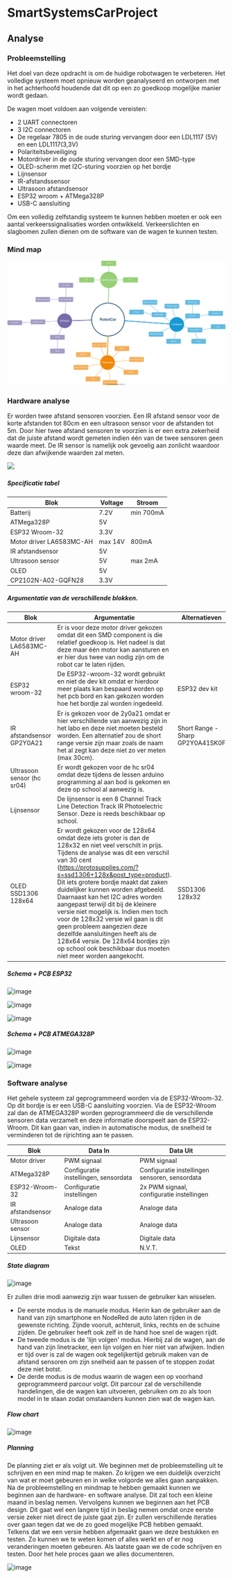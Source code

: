 # SmartSystemsCarProject

## Analyse

### Probleemstelling

Het doel van deze opdracht is om de huidige robotwagen te verbeteren. Het volledige systeem moet opnieuw worden geanalyseerd en ontworpen met in het achterhoofd houdende dat dit op een zo goedkoop mogelijke manier wordt gedaan. 

De wagen moet voldoen aan volgende vereisten: 

- 2 UART connectoren
- 3  I2C connectoren
- De regelaar 7805 in de oude sturing vervangen door een LDL1117 (5V) en een LDL1117(3,3V)
- Polariteitsbeveiliging 
- Motordriver in de oude sturing vervangen door een SMD-type
- OLED-scherm met I2C-sturing voorzien op het bordje
- Lijnsensor
- IR-afstandssensor
- Ultrasoon afstandsensor
- ESP32 wroom + ATMega328P
- USB-C aansluiting

Om een volledig zelfstandig systeem te kunnen hebben moeten er ook een aantal verkeerssignalisaties worden ontwikkeld. Verkeerslichten en slagbomen zullen dienen om de software van de wagen te kunnen testen.

### Mind map

![](./Mind_map.svg) 

### Hardware analyse

Er worden twee afstand sensoren voorzien. Een IR afstand sensor voor de korte afstanden tot 80cm en een ultrasoon sensor voor de afstanden tot 5m. Door hier twee afstand sensoren te voorzien is er een extra zekerheid dat de juiste afstand wordt gemeten indien één van de twee sensoren geen waarde meet. De IR sensor is namelijk ook gevoelig aan zonlicht waardoor deze dan afwijkende waarden zal meten. 

![](C:\Users\jesse\Documents\Elektronica-ICT%202021-2022\SmartSystems\SmartSystemsCarProject-main\SmartSystemsCarProject\Analyse\Blokschema_driver.png)

##### Specificatie tabel

| Blok                      | Voltage | Stroom    |
| ------------------------- | ------- | --------- |
| Batterij                  | 7.2V    | min 700mA |
| ATMega328P                | 5V      |           |
| ESP32 Wroom-32            | 3.3V    |           |
| Motor driver  LA6583MC-AH | max 14V | 800mA     |
| IR afstandsensor          | 5V      |           |
| Ultrasoon sensor          | 5V      | max 2mA   |
| OLED                      | 5V      |           |
| CP2102N-A02-GQFN28        | 3.3V    |           |

##### Argumentatie van de verschillende blokken.

| Blok                       | Argumentatie                                                                                                                                                                                                                                                                                                                                                                                                                                                                                                                                                                                                                              | Alternatieven                    |
| -------------------------- | ----------------------------------------------------------------------------------------------------------------------------------------------------------------------------------------------------------------------------------------------------------------------------------------------------------------------------------------------------------------------------------------------------------------------------------------------------------------------------------------------------------------------------------------------------------------------------------------------------------------------------------------- | -------------------------------- |
| Motor driver  LA6583MC-AH  | Er is voor deze motor driver gekozen omdat dit een SMD component is die relatief goedkoop is. Het nadeel is dat deze maar één motor kan aansturen en er hier dus twee van nodig zijn om de robot car te laten rijden.                                                                                                                                                                                                                                                                                                                                                                                                                     |                                  |
| ESP32 wroom-32             | De ESP32-wroom-32 wordt gebruikt en niet de dev kit omdat er hierdoor meer plaats kan bespaard worden op het pcb bord en kan gekozen worden hoe het bordje zal worden ingedeeld.                                                                                                                                                                                                                                                                                                                                                                                                                                                          | ESP32 dev kit                    |
| IR afstandsensor GP2Y0A21  | Er is gekozen voor de 2y0a21 omdat er hier verschillende van aanwezig zijn in het labo en deze niet moeten besteld worden. Een alternatief zou de short range versie zijn maar zoals de naam het al zegt kan deze niet zo ver meten (max 30cm).                                                                                                                                                                                                                                                                                                                                                                                           | Short Range - Sharp GP2Y0A41SK0F |
| Ultrasoon sensor (hc sr04) | Er wordt gekozen voor de hc sr04 omdat deze tijdens de lessen arduino programming al aan bod is gekomen en deze op school al aanwezig is.                                                                                                                                                                                                                                                                                                                                                                                                                                                                                                 |                                  |
| Lijnsensor                 | De lijnsensor is een 8 Channel Track Line Detection Track IR Photoelectric Sensor. Deze is reeds beschikbaar op school.                                                                                                                                                                                                                                                                                                                                                                                                                                                                                                                   |                                  |
| OLED SSD1306 128x64        | Er wordt gekozen voor de 128x64 omdat deze iets groter is dan de 128x32 en niet veel verschilt in prijs. Tijdens de analyse was dit een verschil van 30 cent (https://protosupplies.com/?s=ssd1306+128x&post_type=product). Dit iets grotere bordje maakt dat zaken duidelijker kunnen worden afgebeeld. Daarnaast kan het I2C adres worden aangepast terwijl dit bij de kleinere versie niet mogelijk is. Indien men toch voor de 128x32 versie wil gaan is dit geen probleem aangezien deze dezelfde aansluitingen heeft als de 128x64 versie. De 128x64 bordjes zijn op school ook beschikbaar dus moeten niet meer worden aangekocht. | SSD1306 128x32                   |

##### Schema + PCB ESP32

![image](https://user-images.githubusercontent.com/93762886/173529024-9aa86aba-d8d0-472a-9fe4-51ed92a7c4ea.png)

![image](https://user-images.githubusercontent.com/93762886/173529079-81edb10c-3287-4111-97e7-d83098b1cb96.png)

![image](https://user-images.githubusercontent.com/93762886/173529404-a6cf7284-df44-4fe2-8472-402345371d68.png)

##### Schema + PCB ATMEGA328P

![image](https://user-images.githubusercontent.com/93762886/173529456-baba718a-3ba6-4e14-8467-34737167984e.png)

![image](https://user-images.githubusercontent.com/93762886/173529501-b4ddcf6c-dc52-49b3-8b6a-c2f3f0fea488.png)

### Software analyse

Het gehele systeem zal geprogrammeerd worden via de ESP32-Wroom-32. Op dit bordje is er een USB-C aansluiting voorzien. Via de ESP32-Wroom zal dan de ATMEGA328P worden geprogrammeerd die de verschillende sensoren data verzamelt en deze informatie doorspeelt aan de ESP32-Wroom. Dit kan gaan van, indien in automatische modus, de snelheid te verminderen tot de rijrichting aan te passen. 

| Blok             | Data In                               | Data Uit                                       |
| ---------------- | ------------------------------------- | ---------------------------------------------- |
| Motor driver     | PWM signaal                           | PWM signaal                                    |
| ATMega328P       | Configuratie instellingen, sensordata | Configuratie instellingen sensoren, sensordata |
| ESP32-Wroom-32   | Configuratie instellingen             | 2x PWM signaal, configuratie instellingen      |
| IR afstandsensor | Analoge data                          | Analoge data                                   |
| Ultrasoon sensor | Analoge data                          | Analoge data                                   |
| Lijnsensor       | Digitale data                         | Digitale data                                  |
| OLED             | Tekst                                 | N.V.T.                                         |

##### State diagram

![image](https://user-images.githubusercontent.com/93762886/165938018-c75b0866-e3c6-40c3-9eed-106ca31d7956.png)

Er zullen drie modi aanwezig zijn waar tussen de gebruiker kan wisselen.

- De eerste modus is de manuele modus. Hierin kan de gebruiker aan de hand van zijn smartphone en NodeRed de auto laten rijden in de gewenste richting. Zijnde vooruit, achteruit, links, rechts en de schuine zijden. De gebruiker heeft ook zelf in de hand hoe snel de wagen rijdt. 
- De tweede modus is de 'lijn volgen' modus. Hierbij zal de wagen, aan de hand van zijn linetracker, een lijn volgen en hier niet van afwijken. Indien er tijd over is zal de wagen ook tegelijkertijd gebruik maken van de afstand sensoren om zijn snelheid aan te passen of te stoppen zodat deze niet botst. 
- De derde modus is de modus waarin de wagen een op voorhand geprogrammeerd parcour volgt. Dit parcour zal de verschillende handelingen, die de wagen kan uitvoeren, gebruiken om zo als toon model in te staan zodat omstaanders kunnen zien wat de wagen kan. 


##### Flow chart

![image](https://user-images.githubusercontent.com/93762886/173529627-aefb8764-a1f4-4dc2-8227-e007bd56dc82.png)

##### Planning

De planning ziet er als volgt uit. We beginnen met de probleemstelling uit te schrijven en een mind map te maken. Zo krijgen we een duidelijk overzicht van wat er moet gebeuren en in welke volgorde we alles gaan aanpakken.
Na de probleemstelling en mindmap te hebben gemaakt kunnen we beginnen aan de hardware- en software analyse. Dit zal toch een kleine maand in beslag nemen. Vervolgens kunnen we beginnen aan het PCB design. Dit gaat wel een langere tijd in beslag nemen omdat onze eerste versie zeker niet direct de juiste gaat zijn. Er zullen verschillende iteraties over gaan tegen dat we de zo goed mogelijke PCB hebben gemaakt. Telkens dat we een versie hebben afgemaakt gaan we deze bestukken en testen. Zo kunnen we te weten komen of alles werkt en of er nog veranderingen moeten gebeuren. Als laatste gaan we de code schrijven en testen. 
Door het hele proces gaan we alles documenteren. 

![image](https://user-images.githubusercontent.com/93762886/173529937-1d6c7c1f-10c8-441c-a688-f016c74399cb.png)
